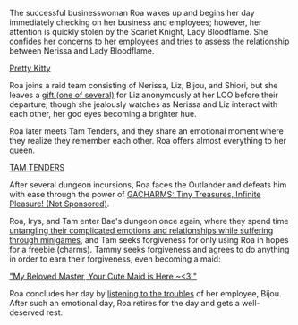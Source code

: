 <!-- title: Roa Pandora -->
<!-- status: In-bread -->

The successful businesswoman Roa wakes up and begins her day immediately checking on her business and employees; however, her attention is quickly stolen by the Scarlet Knight, Lady Bloodflame. She confides her concerns to her employees and tries to assess the relationship between Nerissa and Lady Bloodflame.

[Pretty Kitty](#embed:https://www.youtube.com/live/iWSC8XgRlqA?t=1480s)

Roa joins a raid team consisting of Nerissa, Liz, Bijou, and Shiori, but she leaves a [gift (one of several)](https://www.youtube.com/live/iWSC8XgRlqA?t=2440s) for Liz anonymously at her LOO before their departure, though she jealously watches as Nerissa and Liz interact with each other, her god eyes becoming a brighter hue.

Roa later meets Tam Tenders, and they share an emotional moment where they realize they remember each other. Roa offers almost everything to her queen.

[TAM TENDERS](#embed:https://www.youtube.com/live/iWSC8XgRlqA?t=10620)

After several dungeon incursions, Roa faces the Outlander and defeats him with ease through the power of [GACHARMS: Tiny Treasures, Infinite Pleasure! (Not Sponsored)](https://www.youtube.com/live/iWSC8XgRlqA?si=nWta_aNHR5pl4-Wp&t=11532.).

Roa, Irys, and Tam enter Bae's dungeon once again, where they spend time [untangling their complicated emotions and relationships while suffering through minigames](https://www.youtube.com/live/iWSC8XgRlqA?t=14740s), and Tam seeks forgiveness for only using Roa in hopes for a freebie (charms). Tammy seeks forgiveness and agrees to do anything in order to earn their forgiveness, even becoming a maid:

["My Beloved Master, Your Cute Maid is Here ~<3!"](#embed:https://www.youtube.com/live/iWSC8XgRlqA?t=14972)

Roa concludes her day by [listening to the troubles](https://www.youtube.com/live/iWSC8XgRlqA?t=17650) of her employee, Bijou. After such an emotional day, Roa retires for the day and gets a well-deserved rest.
